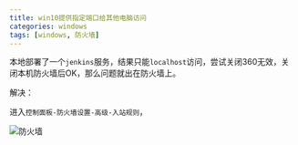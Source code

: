 ```yaml
---
title: win10提供指定端口给其他电脑访问
categories: windows
tags: [windows, 防火墙]
---
```


本地部署了一个`jenkins`服务，结果只能`localhost`访问，尝试关闭360无效，关闭本机防火墙后OK，那么问题就出在防火墙上。

<!-- more -->

解决：

进入`控制面板-防火墙设置-高级-入站规则`，

![防火墙](http://img.qizhenjun.com/20.gif)